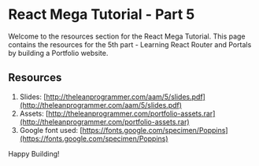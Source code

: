 # React Mega Tutorial - Part 5

Welcome to the resources section for the React Mega Tutorial.
This page contains the resources for the 5th part - Learning React Router and Portals by building a Portfolio website.

## Resources

1. Slides: [http://theleanprogrammer.com/aam/5/slides.pdf](http://theleanprogrammer.com/aam/5/slides.pdf)
2. Assets: [http://theleanprogrammer.com/portfolio-assets.rar](http://theleanprogrammer.com/portfolio-assets.rar)
3. Google font used: [https://fonts.google.com/specimen/Poppins](https://fonts.google.com/specimen/Poppins)

Happy Building!